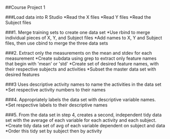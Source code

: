 ##Course Project 1

###Load data into R Studio
	*Read the X files
	*Read Y files
	*Read the Subject files


###1. Merge training sets to create one data set
	*Use rbind to merge individual pieces of X, Y, and Subject files
	*Add names to X, Y and Subject files, then use cbind to merge the three data sets

###2. Extract only the measurements on the mean and stdev for each measurement
	*Create subdata using grep to extract only feature names that begin with 'mean' or 'std'
	*Create set of desired feature names, with their respective subjects and activities
	*Subset the master data set with desired features


###3 Uses descriptive activity names to name the activities in the data set
	*Set respective activity numbers to their names


###4. Appropriately labels the data set with descriptive variable names. 
	*Set respective labels to their descriptive names


###5. From the data set in step 4, creates a second, independent tidy data set with the average of each variable for each activity and each subject.
	*Create tidy data set of avg of each variable dependent on subject and data
	*Order this tidy set by subject then by activity
